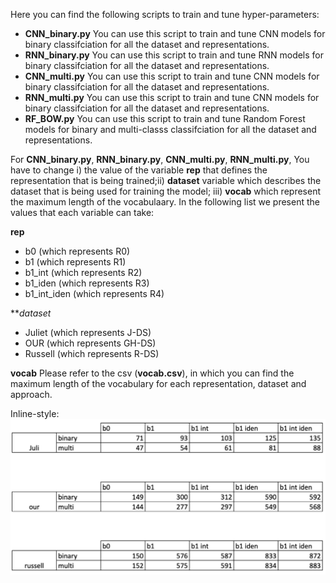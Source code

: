 Here you can find the following scripts to train and tune hyper-parameters:

* **CNN_binary.py**  You can use this script to train and tune CNN models for binary classifciation for all the dataset and representations. 
* **RNN_binary.py**  You can use this script to train and tune RNN models for binary classifciation for all the dataset and representations. 
* **CNN_multi.py**  You can use this script to train and tune CNN models for binary classifciation for all the dataset and representations. 
* **RNN_multi.py**  You can use this script to train and tune CNN models for binary classifciation for all the dataset and representations. 
* **RF_BOW.py**  You can use this script to train and tune Random Forest models for binary and multi-classs classifciation for all the dataset and representations. 

For **CNN_binary.py**, **RNN_binary.py**, **CNN_multi.py**, **RNN_multi.py**, You have to change i)  the value of the variable **rep** that defines the representation that is being trained;ii)  **dataset** variable which describes the dataset that is being used for training the model; iii) **vocab** which represent the maximum length of the vocabulaary. In the following list we present the values that each variable can take:

**rep**
* b0 (which represents R0)
* b1 (which represents R1)
* b1_int (which represents R2)
* b1_iden (which represents R3)
* b1_int_iden (which represents R4)

***dataset*
* Juliet (which represents J-DS)
* OUR (which represents GH-DS)
* Russell (which represents R-DS)

**vocab**
Please refer to the csv (****vocab.csv****), in which you can find the maximum length of the vocabulary for each representation, dataset and approach.

Inline-style: 
![alt text](./vocab_data.png)
